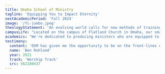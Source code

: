 ```yaml
---
title: Omaha School of Ministry
tagline: 'Equipping You to Impact Eternity'
nextAcademicPeriod: 'Fall 2024'
image: '/fc-jumbo.jpeg'
theologyStatement: 'An evolving world calls for new methods of training and learning. At Omaha School of Ministry we focus on providing an affordable, powerful, and engaging pathway to your future in ministry.<br />Omaha School of Ministry is a place where rigorous academic education rooted in the authority of the Scriptures meets the empowerment of the Holy Spirit. We believe that the Word of God is living and active, and that the Spirit is at work in our lives to equip and empower us for service. Whether you are preparing for full-time ministry or simply seeking to grow in your personal relationship with Christ, we offer an accredited education that will help you to grow and thrive as a servant of Christ.'
campusLife: "Located on the campus of Flatland Church in Omaha, our small and intimate setting offers a unique opportunity to immerse yourself in church life and experience all that the city of Omaha has to offer. Whether you are participating in ministry internships, attending prayer, or simply hanging out with classmates, you\'ll find a supportive and welcoming community that will help you to grow and thrive in your faith journey."
academics: "We're dedicated to producing ministers who are equipped to serve in a variety of ministry contexts. Through rigorous academic programs, hands-on ministry experience, and spiritual formation, we aim to help our students develop the knowledge, skills, and character necessary to make a lasting impact in the kingdom of God."
testimony:
  content: 'OSM has given me the opportunity to be on the front-lines of ministry, learning as I go to grow as a leader in the process.'
  name: 'Ben Rohland'
  year: 2021
  track: 'Worship Track'
  src: 562180437
---
```

